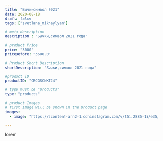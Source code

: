 ```yaml
---
title: "Бычкисимвол 2021"
date: 2020-08-18
draft: false
tags: ["svetlana_mikhaylyan"]

# meta description
description : "Бычки,символ 2021 года"

# product Price
price: "3000"
priceBefore: "3600.0"

# Product Short Description
shortDescription: "Бычки,символ 2021 года"

#product ID
productID: "CECGSCNKT24"

# type must be "products"
type: "products"

# product Images
# first image will be shown in the product page
images:
  - image: "https://scontent-arn2-1.cdninstagram.com/v/t51.2885-15/e35/118241130_2650087285244570_6203193377815831165_n.jpg?se=7&tp=1&_nc_ht=scontent-arn2-1.cdninstagram.com&_nc_cat=102&_nc_ohc=nJT2hKfOBPQAX8yOFoe&oh=6dd24dcc237e0203a0b65fce1109f0e5&oe=60720F95&ig_cache_key=MjM3ODQ5MTE4MDgwMjk4MTMwNA%3D%3D.2"

---
```

lorem

